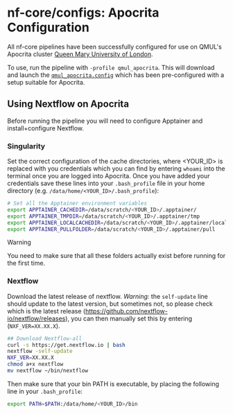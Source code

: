 # nf-core/configs: Apocrita Configuration

All nf-core pipelines have been successfully configured for use on QMUL's Apocrita cluster [Queen Mary University of London](https://docs.hpc.qmul.ac.uk/).

To use, run the pipeline with `-profile qmul_apocrita`. This will download and launch the [`qmul_apocrita.config`](../conf/qmul_apocrita.config) which has been pre-configured with a setup suitable for Apocrita.

## Using Nextflow on Apocrita

Before running the pipeline you will need to configure Apptainer and install+configure Nextflow.

### Singularity

Set the correct configuration of the cache directories, where <YOUR_ID> is replaced with you credentials which you can find by entering `whoami` into the terminal once you are logged into Apocrita. Once you have added your credentials save these lines into your `.bash_profile` file in your home directory (e.g. `/data/home/<YOUR_ID>/.bash_profile`):

```bash
# Set all the Apptainer environment variables
export APPTAINER_CACHEDIR=/data/scratch/<YOUR_ID>/.apptainer/
export APPTAINER_TMPDIR=/data/scratch/<YOUR_ID>/.apptainer/tmp
export APPTAINER_LOCALCACHEDIR=/data/scratch/<YOUR_ID>/.apptainer/localcache
export APPTAINER_PULLFOLDER=/data/scratch/<YOUR_ID>/.apptainer/pull
```

>[!WARNING]
>You need to make sure that all these folders actually exist before running for the first time.

### Nextflow

Download the latest release of nextflow. _Warning:_ the `self-update` line should update to the latest version, but sometimes not, so please check which is the latest release (https://github.com/nextflow-io/nextflow/releases), you can then manually set this by entering (`NXF_VER=XX.XX.X`).

```bash
## Download Nextflow-all
curl -s https://get.nextflow.io | bash
nextflow -self-update
NXF_VER=XX.XX.X
chmod a+x nextflow
mv nextflow ~/bin/nextflow
```

Then make sure that your bin PATH is executable, by placing the following line in your `.bash_profile`:

```bash
export PATH=$PATH:/data/home/<YOUR_ID>/bin
```
